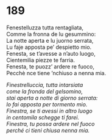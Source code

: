 # 189
  
Fenestelluzza tutta rentagliata,  
Comme la fronna de lu gesummino:  
La notte aperta e lu juorno serrata,  
Lu faje apposta pe’ despietto mio.  
Fenesta, se t’avesse a n’auto luogo,  
Cientemilia piezze te farria.  
Fenesta, te puozz’ ardere re fuoco,  
Pecchè nce tiene ’nchiuso a nenna mia.

*Finestrelluccia, tutta intarsiata  
come la fronda del gelsomino,  
stai aperta a notte di giorno serrata:  
lo fai apposta per tormento mio.  
Finestra, se ti avessi in altro luogo  
in centomila schegge ti farei.  
Finestra, tu possa ardere nel fuoco  
perché ci tieni chiusa nenna mia.*
